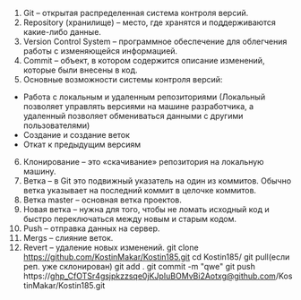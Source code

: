 1. Git – открытая распределенная система контроля версий.
2. Repository (хранилище) – место, где хранятся и поддерживаются какие-либо данные.
3. Version Control System – программное обеспечение для облегчения работы с изменяющейся информацией.
4. Commit – объект, в котором содержится описание изменений, которые были внесены в код.
5. Основные возможности системы контроля версий:
- Работа с локальным и удаленным репозиториями (Локальный позволяет управлять версиями на машине разработчика, а удаленный позволяет обмениваться данными с другими пользователями)
- Создание и создание веток
- Откат к предыдущим версиям
6. Клонирование – это «скачивание» репозитория на локальную машину.
7. Ветка – в Git это подвижный указатель на один из коммитов. Обычно ветка указывает на последний коммит в целочке коммитов.
8. Ветка master – основная ветка проектов.
9. Новая ветка – нужна для того, чтобы не ломать исходный код и быстро переключаться между новым и старым кодом.
10. Push – отправка данных на сервер.
11. Mergs – слияние веток.
12. Revert – удаление новых изменений.
 git clone https://github.com/KostinMakar/Kostin185.git
 cd Kostin185/
 git pull(если реп. уже склонирован)
  git add .
  git commit -m "qwe"
   git push https://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@github.com/KostinMakar/Kostin185.git
